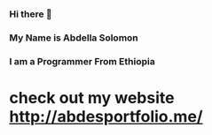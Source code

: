 ### Hi there 👋
### My Name is Abdella Solomon
### I am a Programmer From Ethiopia

# check out my website http://abdesportfolio.me/


<!--
**Abdesol/Abdesol** is a ✨ _special_ ✨ repository because its `README.md` (this file) appears on your GitHub profile.

Here are some ideas to get you started:

- 🔭 I’m currently working on ...Django
- 🌱 I’m currently learning ...Django
- 👯 I’m looking to collaborate on ...open source project
- 🤔 I’m looking for help with ...Django
- 💬 Ask me about ...PyQt5
- 📫 How to reach me: ...
- 😄 Pronouns: ...
- ⚡ Fun fact: ...I really like Math
-->
